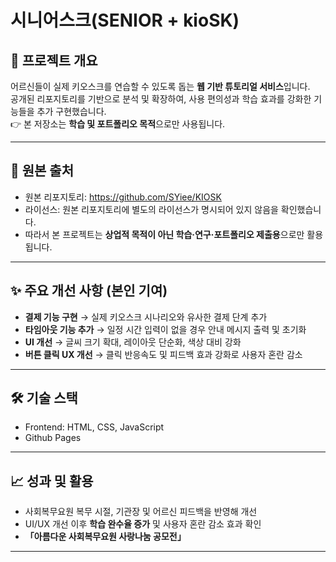 # 시니어스크(SENIOR + kioSK)

## 📌 프로젝트 개요
어르신들이 실제 키오스크를 연습할 수 있도록 돕는 **웹 기반 튜토리얼 서비스**입니다.  
공개된 리포지토리를 기반으로 분석 및 확장하여, 사용 편의성과 학습 효과를 강화한 기능들을 추가 구현했습니다.  
👉 본 저장소는 **학습 및 포트폴리오 목적**으로만 사용됩니다.

---

## 🔗 원본 출처
- 원본 리포지토리: https://github.com/SYiee/KIOSK
- 라이선스: 원본 리포지토리에 별도의 라이선스가 명시되어 있지 않음을 확인했습니다.  
- 따라서 본 프로젝트는 **상업적 목적이 아닌 학습·연구·포트폴리오 제출용**으로만 활용됩니다.  

---

## ✨ 주요 개선 사항 (본인 기여)
- **결제 기능 구현** → 실제 키오스크 시나리오와 유사한 결제 단계 추가  
- **타임아웃 기능 추가** → 일정 시간 입력이 없을 경우 안내 메시지 출력 및 초기화  
- **UI 개선** → 글씨 크기 확대, 레이아웃 단순화, 색상 대비 강화  
- **버튼 클릭 UX 개선** → 클릭 반응속도 및 피드백 효과 강화로 사용자 혼란 감소  

---

## 🛠 기술 스택
- Frontend: HTML, CSS, JavaScript  
- Github Pages 

---

## 📈 성과 및 활용
- 사회복무요원 복무 시절, 기관장 및 어르신 피드백을 반영해 개선  
- UI/UX 개선 이후 **학습 완수율 증가** 및 사용자 혼란 감소 효과 확인  
- **「아름다운 사회복무요원 사랑나눔 공모전」** 

---

